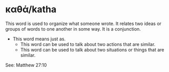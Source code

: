 # καθά/katha
This word is used to organize what someone wrote. It relates two ideas or groups of words to one another in some way. It is a conjunction.

* This word means just as.
    * This word can be used to talk about two actions that are similar.
    * This word can be used to talk about two situations or things that are similar. 

See: Matthew 27:10
